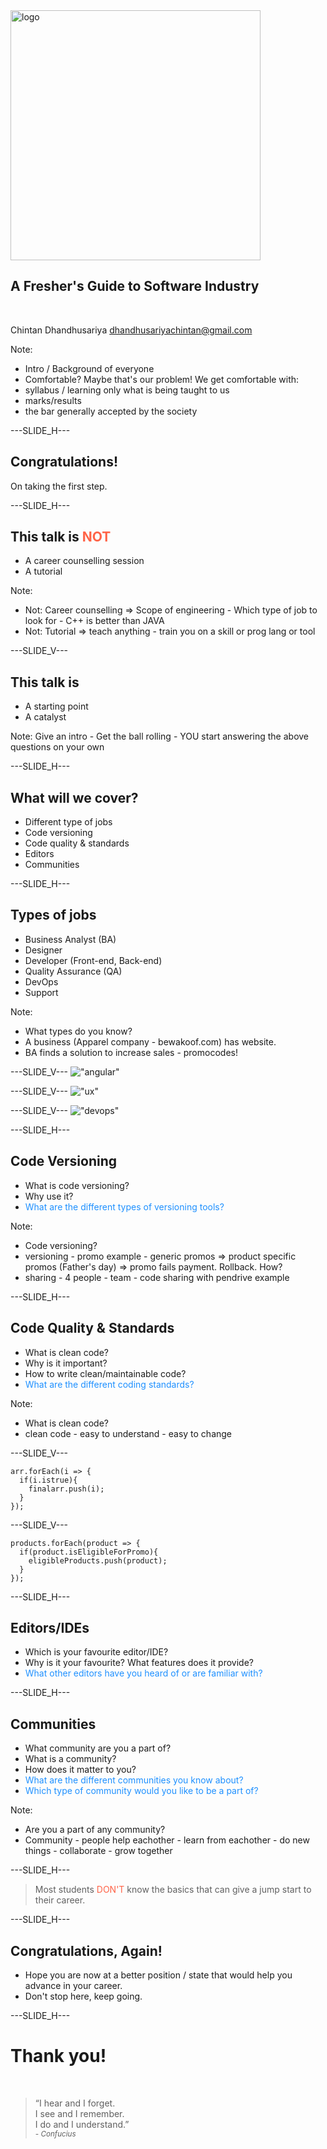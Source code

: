 <img src="slides/til.svg" alt="logo" style="height: 10vh; width: 10vh; border: 0; background: none; box-shadow: none"/>

## A Fresher's Guide to Software Industry
<br/>

Chintan Dhandhusariya [dhandhusariyachintan@gmail.com](mailto:dhandhusariyachintan@gmail.com)

Note:
- Intro / Background of everyone
- Comfortable? Maybe that's our problem!
We get comfortable with:
- syllabus / learning only what is being taught to us
- marks/results
- the bar generally accepted by the society

---SLIDE_H---

## Congratulations!

On taking the first step.

---SLIDE_H---

## This talk is <span style="color: tomato"><strong>NOT</strong></span>

- A career counselling session
- A tutorial

Note:
- Not: Career counselling => Scope of engineering - Which type of job to look for - C++ is better than JAVA
- Not: Tutorial => teach anything - train you on a skill or prog lang or tool

---SLIDE_V---

## This talk is

- A starting point
- A catalyst

Note:
Give an intro - Get the ball rolling - YOU start answering the above questions on your own

---SLIDE_H---

## What will we cover?

- Different type of jobs
- Code versioning
- Code quality & standards
- Editors
- Communities

---SLIDE_H---

## Types of jobs
<div class="fragment">

- Business Analyst (BA)
- Designer
- Developer (Front-end, Back-end)
- Quality Assurance (QA)
- DevOps
- Support
</div>

Note:
- What types do you know?
- A business (Apparel company - bewakoof.com) has website.
- BA finds a solution to increase sales - promocodes!

---SLIDE_V---
!["angular"](slides/angular.png)

---SLIDE_V---
!["ux"](slides/ux.png)

---SLIDE_V---
!["devops"](slides/devops.png)

---SLIDE_H---

## Code Versioning

- What is code versioning?
- Why use it?
- <span style="color: dodgerblue">What are the different types of versioning tools?</span>

Note:
- Code versioning?
- versioning - promo example - generic promos => product specific promos (Father's day) => promo fails payment. Rollback. How?
- sharing - 4 people - team - code sharing with pendrive example

---SLIDE_H---

## Code Quality & Standards

- What is clean code?
- Why is it important?
- How to write clean/maintainable code?
- <span style="color: dodgerblue">What are the different coding standards?</span>

Note:
- What is clean code?
- clean code - easy to understand - easy to change

---SLIDE_V---
```
arr.forEach(i => {
  if(i.istrue){
    finalarr.push(i);
  }
});
```
---SLIDE_V---
```
products.forEach(product => {
  if(product.isEligibleForPromo){
    eligibleProducts.push(product);
  }
});
```

---SLIDE_H---

## Editors/IDEs

- Which is your favourite editor/IDE?
- Why is it your favourite? What features does it provide?
- <span style="color: dodgerblue">What other editors have you heard of or are familiar with?</span>

---SLIDE_H---

## Communities

- What community are you a part of?
- What is a community?
- How does it matter to you?
- <span style="color: dodgerblue">What are the different communities you know about?</span>
- <span style="color: dodgerblue">Which type of community would you like to be a part of?</span>

Note:
- Are you a part of any community?
- Community - people help eachother - learn from eachother - do new things - collaborate - grow together

---SLIDE_H---

> Most students <span style="color: tomato">DON'T</span> know the basics that can give a jump start to their career.

---SLIDE_H---

## Congratulations, Again!

- Hope you are now at a better position / state that would help you advance in your career.
- Don't stop here, keep going.

---SLIDE_H---

# Thank you!
<br>
<blockquote>
  “I hear and I forget.<br>
  I see and I remember.<br>
  I do and I understand.”
  <footer><small><cite>- Confucius</cite></small></footer>
</blockquote>
